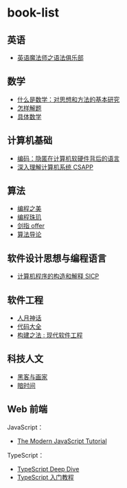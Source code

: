 # book-list

## 英语
- [英语魔法师之语法俱乐部]()

## 数学
- [什么是数学：对思想和方法的基本研究](https://book.douban.com/subject/10455982/)
- [怎样解题](https://book.douban.com/subject/2124114/)
- [具体数学](https://book.douban.com/subject/1231910/)

## 计算机基础
- [编码：隐匿在计算机软硬件背后的语言](https://book.douban.com/subject/4822685/)
- [深入理解计算机系统 CSAPP](https://book.douban.com/subject/26912767/)

## 算法
- [编程之美](https://book.douban.com/subject/3004255/)
- [编程珠玑]()
- [剑指 offer]()
- [算法导论](https://book.douban.com/subject/20432061/)

## 软件设计思想与编程语言
- [计算机程序的构造和解释 SICP]()

## 软件工程
- [人月神话]()
- [代码大全]()
- [构建之法 : 现代软件工程]()

## 科技人文
- [黑客与画家]()
- [暗时间]()

## Web 前端
JavaScript：
- [The Modern JavaScript Tutorial](https://javascript.info/)

TypeScript：
- [TypeScript Deep Dive](https://github.com/basarat/typescript-book/)
- [TypeScript 入门教程](https://github.com/xcatliu/typescript-tutorial)
